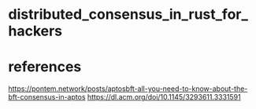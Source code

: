 # distributed_consensus_in_rust_for_hackers

# references

https://pontem.network/posts/aptosbft-all-you-need-to-know-about-the-bft-consensus-in-aptos
https://dl.acm.org/doi/10.1145/3293611.3331591
